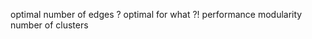 optimal number of edges ?
    optimal for what ?!
    performance
    modularity
    number of clusters
    